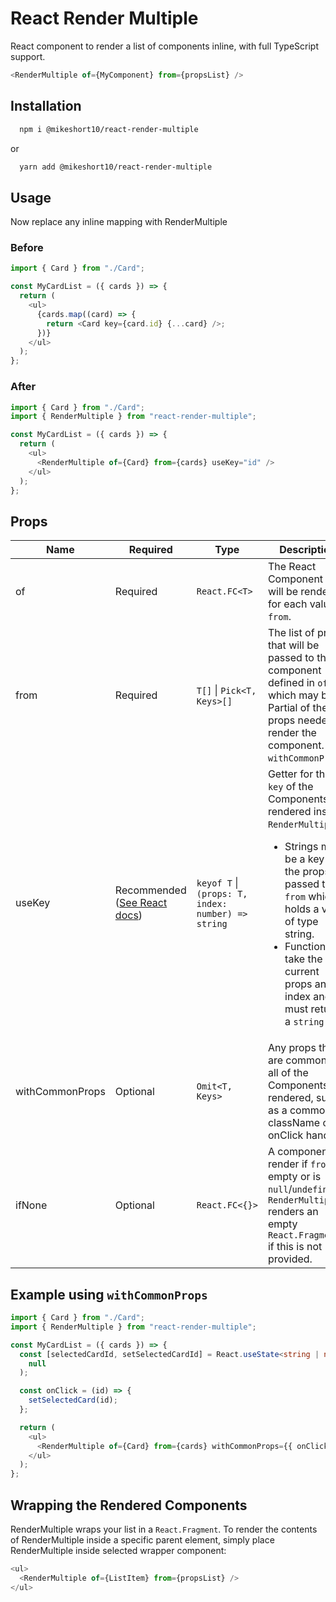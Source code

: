 # React Render Multiple

React component to render a list of components inline, with full TypeScript support.

```javascript
<RenderMultiple of={MyComponent} from={propsList} />
```

## Installation

```bash
  npm i @mikeshort10/react-render-multiple
```

or

```bash
  yarn add @mikeshort10/react-render-multiple
```

## Usage

Now replace any inline mapping with RenderMultiple

### Before

```typescript
import { Card } from "./Card";

const MyCardList = ({ cards }) => {
  return (
    <ul>
      {cards.map((card) => {
        return <Card key={card.id} {...card} />;
      })}
    </ul>
  );
};
```

### After

```typescript
import { Card } from "./Card";
import { RenderMultiple } from "react-render-multiple";

const MyCardList = ({ cards }) => {
  return (
    <ul>
      <RenderMultiple of={Card} from={cards} useKey="id" />
    </ul>
  );
};
```

## Props

| Name            | Required                                                                          | Type                                               | Description                                                                                                                                                                                                                                                              |
| --------------- | --------------------------------------------------------------------------------- | -------------------------------------------------- | ------------------------------------------------------------------------------------------------------------------------------------------------------------------------------------------------------------------------------------------------------------------------ |
| of              | Required                                                                          | `React.FC<T>`                                      | The React Component that will be rendered for each value in `from`.                                                                                                                                                                                                      |
| from            | Required                                                                          | `T[]` \| `Pick<T, Keys>[]`                         | The list of props that will be passed to the component defined in `of`, which may be a Partial of the props needed to render the component. See `withCommonProps`.                                                                                                       |
| useKey          | Recommended ([See React docs](https://reactjs.org/docs/lists-and-keys.html#keys)) | `keyof T` \| `(props: T, index: number) => string` | Getter for the `key` of the Components rendered inside `RenderMultiple`. <ul><li> Strings must be a key of the props passed to `from` which holds a value of type string.</li> <li>Functions take the current props and index and must return a `string` key. </li></ul> |
| withCommonProps | Optional                                                                          | `Omit<T, Keys>`                                    | Any props that are common to all of the Components rendered, such as a common className or onClick handler.                                                                                                                                                              |
| ifNone          | Optional                                                                          | `React.FC<{}>`                                     | A component to render if `from` is empty or is `null`/`undefined`. `RenderMultiple` renders an empty `React.Fragment` if this is not provided.                                                                                                                           |

## Example using `withCommonProps`

```typescript
import { Card } from "./Card";
import { RenderMultiple } from "react-render-multiple";

const MyCardList = ({ cards }) => {
  const [selectedCardId, setSelectedCardId] = React.useState<string | null>(
    null
  );

  const onClick = (id) => {
    setSelectedCard(id);
  };

  return (
    <ul>
      <RenderMultiple of={Card} from={cards} withCommonProps={{ onClick }} />
    </ul>
  );
};
```

## Wrapping the Rendered Components

RenderMultiple wraps your list in a `React.Fragment`. To render the contents of RenderMultiple inside a specific parent element, simply place RenderMultiple inside selected wrapper component:

```typescript
<ul>
  <RenderMultiple of={ListItem} from={propsList} />
</ul>
```
